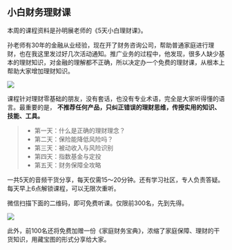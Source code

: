 ## 小白财务理财课

本周的课程资料是孙明展老师的《5天小白理财课》。

孙老师有30年的金融从业经验，现在开了财务咨询公司，帮助普通家庭进行理财，也在我这里发过好几次活动通知。推广业务的过程中，他发现，很多人缺少基本的理财知识，对金融的理解都不正确，所以决定办一个免费的理财课，从根本上帮助大家增加理财知识。

![](https://www.wangbase.com/blogimg/asset/202009/bg2020091804.jpg)

课程针对理财零基础的朋友，没有套话，也没有专业术语，完全是大家听得懂的语言。最重要的是， **不推荐任何产品，只纠正错误的理财思维，传授实用的知识、技能、工具。**

> - 第一天：什么是正确的理财理念？
> - 第二天：保险能降低风险吗？
> - 第三天：被动收入与风险识别
> - 第四天：指数基金与定投
> - 第五天：财务保障全攻略

一共5天的音频干货分享，每天仅需15～20分钟。还有学习社区，专人负责答疑。每天早上6点解锁课程，可以无限次重听。

微信扫描下面的二维码，即可免费听课。仅限前300名，先到先得。

![](https://www.wangbase.com/blogimg/asset/202009/bg2020091802.jpg)

此外，前100名还将免费加赠一份《家庭财务宝典》，浓缩了家庭保障、理财的干货知识，用藏宝图的形式分享给大家。


